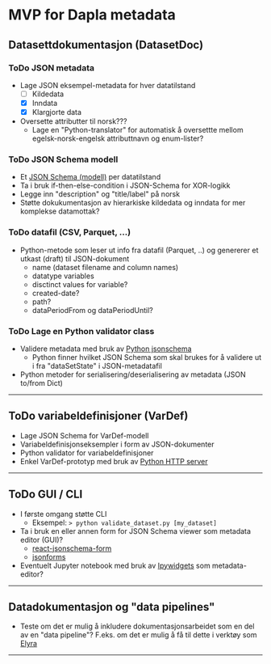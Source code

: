 # MVP for Dapla metadata

## **Datasettdokumentasjon (DatasetDoc)**

### ToDo JSON metadata

- Lage JSON eksempel-metadata for hver datatilstand
  - [ ] Kildedata
  - [x] Inndata
  - [x] Klargjorte data
- Oversette attributter til norsk???
  - Lage en "Python-translator" for automatisk å oversettte mellom egelsk-norsk-engelsk attributtnavn og enum-lister?

### ToDo JSON Schema modell

- Et [JSON Schema (modell)](https://json-schema.org/) per datatilstand
- Ta i bruk if-then-else-condition i JSON-Schema for XOR-logikk
- Legge inn "description" og "title/label" på norsk
- Støtte dokukumentasjon av hierarkiske kildedata og inndata for mer komplekse datamottak?

### ToDo datafil (CSV, Parquet, ...)

- Python-metode som leser ut info fra datafil (Parquet, ..) og genererer et utkast (draft) til JSON-dokument
  - name (dataset filename and column names)
  - datatype variables
  - disctinct values for variable?
  - created-date?
  - path?
  - dataPeriodFrom og dataPeriodUntil?

### ToDo Lage en Python validator class

- Validere metadata med bruk av [Python jsonschema](https://pypi.org/project/jsonschema/)
  - Python finner hvilket JSON Schema som skal brukes for å validere ut i fra "dataSetState" i JSON-metadatafil
- Python metoder for serialisering/deserialisering av metadata (JSON to/from Dict)

---

## **ToDo variabeldefinisjoner (VarDef)**

- Lage JSON Schema for VarDef-modell
- Variabeldefinisjonseksempler i form av JSON-dokumenter
- Python validator for variabeldefinisjoner
- Enkel VarDef-prototyp med bruk av [Python HTTP server](https://docs.python.org/3/library/http.server.html)

---

## **ToDo GUI / CLI**

- I første omgang støtte CLI
  - Eksempel:  `> python validate_dataset.py [my_dataset]`
- Ta i bruk en eller annen form for JSON Schema viewer som metadata editor (GUI)?
  - [react-jsonschema-form](https://react-jsonschema-form.readthedocs.io/en/latest/)
  - [jsonforms](https://jsonforms.io/)
- Eventuelt Jupyter notebook med bruk av [Ipywidgets](https://ipywidgets.readthedocs.io/en/latest/index.html) som metadata-editor?

---

## Datadokumentasjon og "data pipelines"
- Teste om det er mulig å inkludere dokumentasjonsarbeidet som en del av en "data pipeline"? F.eks. om det er mulig å få til dette i verktøy som [Elyra](https://elyra.readthedocs.io/en/stable/index.html)

---
